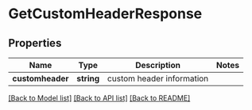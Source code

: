# GetCustomHeaderResponse

## Properties
Name | Type | Description | Notes
------------ | ------------- | ------------- | -------------
**customheader** | **string** | custom header information | 

[[Back to Model list]](../README.md#documentation-for-models) [[Back to API list]](../README.md#documentation-for-api-endpoints) [[Back to README]](../README.md)



